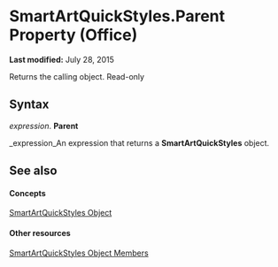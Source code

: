 
# SmartArtQuickStyles.Parent Property (Office)

 **Last modified:** July 28, 2015

Returns the calling object. Read-only

## Syntax

 _expression_. **Parent**

 _expression_An expression that returns a  **SmartArtQuickStyles** object.


## See also


#### Concepts


 [SmartArtQuickStyles Object](d488ac12-160b-c518-2b56-cc0a3a45c6b7.md)
#### Other resources


 [SmartArtQuickStyles Object Members](ba7c9174-4f17-c144-f115-3b46991bc74c.md)
